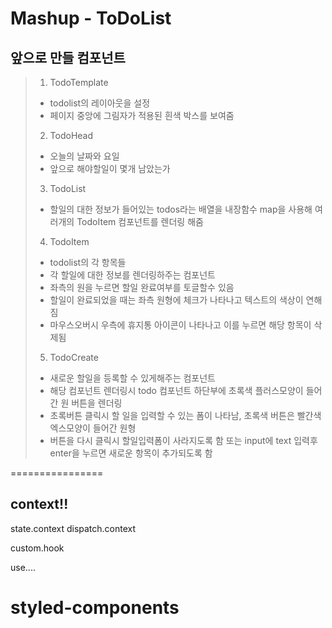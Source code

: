 # Mashup - ToDoList

## 앞으로 만들 컴포넌트

> 1. TodoTemplate
>
> - todolist의 레이아웃을 설정
> - 페이지 중앙에 그림자가 적용된 흰색 박스를 보여줌
>
> 2. TodoHead
>
> - 오늘의 날짜와 요일
> - 앞으로 해야할일이 몇개 남았는가
>
> 3. TodoList
>
> - 할일의 대한 정보가 들어있는 todos라는 배열을 내장함수 map을 사용해 여러개의 TodoItem 컴포넌트를 렌더링 해줌
>
> 4. TodoItem
>
> - todolist의 각 항목들
> - 각 할일에 대한 정보를 렌더링하주는 컴포넌트
> - 좌측의 원을 누르면 할일 완료여부를 토글할수 있음
> - 할일이 완료되었을 때는 좌측 원형에 체크가 나타나고 텍스트의 색상이 연해짐
> - 마우스오버시 우측에 휴지통 아이콘이 나타나고 이를 누르면 해당 항목이 삭제됨
>
> 5. TodoCreate
>
> - 새로운 할일을 등록할 수 있게해주는 컴포넌트
> - 해당 컴포넌트 렌더링시 todo 컴포넌트 하단부에 초록색 플러스모양이 들어간 원 버튼을 렌더링
> - 초록버튼 클릭시 할 일을 입력할 수 있는 폼이 나타남, 초록색 버튼은 빨간색 엑스모양이 들어간 원형
> - 버튼을 다시 클릭시 할일입력폼이 사라지도록 함 또는 input에 text 입력후 enter을 누르면 새로운 항목이 추가되도록 함


================
## context!!
state.context
dispatch.context

custom.hook

use....

styled-components
=================
